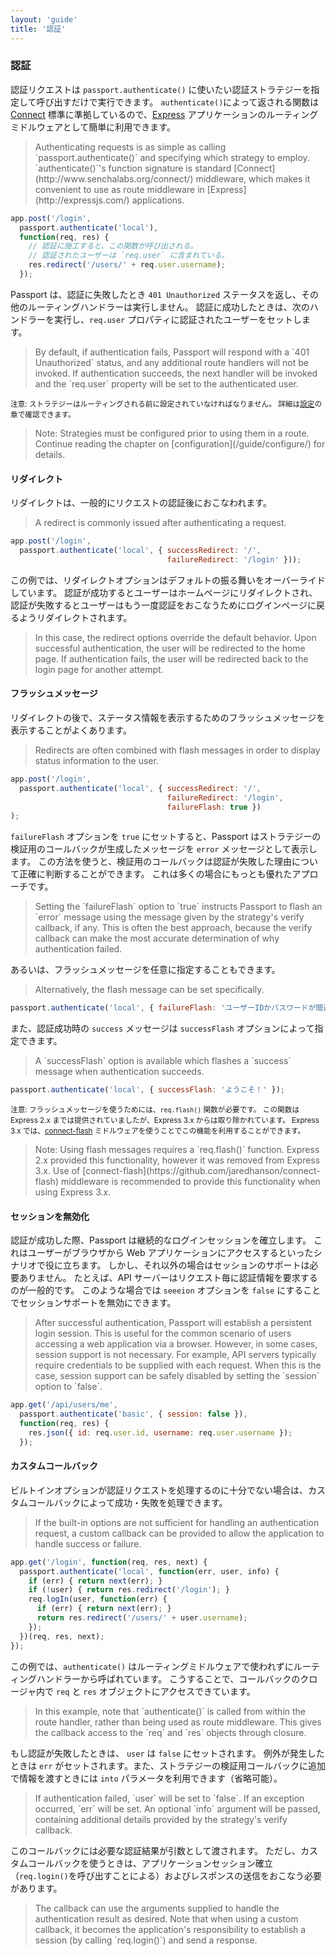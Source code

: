 ```yaml
---
layout: 'guide'
title: '認証'
---
```


### 認証

認証リクエストは `passport.authenticate()` に使いたい認証ストラテジーを指定して呼び出すだけで実行できます。
`authenticate()`によって返される関数は [Connect](http://www.senchalabs.org/connect/) 標準に準拠しているので、[Express](http://expressjs.com/) アプリケーションのルーティングミドルウェアとして簡単に利用できます。

<blockquote class="original">
Authenticating requests is as simple as calling `passport.authenticate()` and
specifying which strategy to employ.  `authenticate()`'s function signature is
standard [Connect](http://www.senchalabs.org/connect/) middleware, which makes it
convenient to use as route middleware in [Express](http://expressjs.com/)
applications.
</blockquote>

```javascript
app.post('/login',
  passport.authenticate('local'),
  function(req, res) {
	// 認証に施工すると、この関数が呼び出される。
	// 認証されたユーザーは `req.user` に含まれている。
    res.redirect('/users/' + req.user.username);
  });
```

Passport は、認証に失敗したとき `401 Unauthorized` ステータスを返し、その他のルーティングハンドラーは実行しません。
認証に成功したときは、次のハンドラーを実行し、`req.user` プロパティに認証されたユーザーをセットします。

<blockquote class="original">
By default, if authentication fails, Passport will respond with a
`401 Unauthorized` status, and any additional route handlers will not be
invoked.  If authentication succeeds, the next handler will be invoked and the
`req.user` property will be set to the authenticated user.
</blockquote>

<small>注意: ストラテジーはルーティングされる前に設定されていなければなりません。
詳細は[設定](/www.passportjs.org/guide/configure/)の章で確認できます。</small>

<blockquote class="original">
Note: Strategies must be configured prior to using them in a route.  Continue
reading the chapter on [configuration](/guide/configure/) for details.
</blockquote>

#### リダイレクト

リダイレクトは、一般的にリクエストの認証後におこなわれます。

<blockquote class="original">
A redirect is commonly issued after authenticating a request.
</blockquote>

```javascript
app.post('/login',
  passport.authenticate('local', { successRedirect: '/',
                                   failureRedirect: '/login' }));
```

この例では、リダイレクトオプションはデフォルトの振る舞いをオーバーライドしています。
認証が成功するとユーザーはホームページにリダイレクトされ、認証が失敗するとユーザーはもう一度認証をおこなうためにログインページに戻るようリダイレクトされます。

<blockquote class="original">
In this case, the redirect options override the default behavior.  Upon
successful authentication, the user will be redirected to the home page.  If
authentication fails, the user will be redirected back to the login page for
another attempt.
</blockquote>

#### フラッシュメッセージ

リダイレクトの後で、ステータス情報を表示するためのフラッシュメッセージを表示することがよくあります。

<blockquote class="original">
Redirects are often combined with flash messages in order to display status
information to the user.
</blockquote>

```javascript
app.post('/login',
  passport.authenticate('local', { successRedirect: '/',
                                   failureRedirect: '/login',
                                   failureFlash: true })
);
```

`failureFlash` オプションを `true` にセットすると、Passport はストラテジーの検証用のコールバックが生成したメッセージを `error` メッセージとして表示します。
この方法を使うと、検証用のコールバックは認証が失敗した理由について正確に判断することができます。
これは多くの場合にもっとも優れたアプローチです。

<blockquote class="original">
Setting the `failureFlash` option to `true` instructs Passport to flash an
`error` message using the message given by the strategy's verify callback, if
any.  This is often the best approach, because the verify callback can make the
most accurate determination of why authentication failed.
</blockquote>

あるいは、フラッシュメッセージを任意に指定することもできます。

<blockquote class="original">
Alternatively, the flash message can be set specifically.
</blockquote>

```javascript
passport.authenticate('local', { failureFlash: 'ユーザーIDかパスワードが間違っています。' });
```

また、認証成功時の `success` メッセージは `successFlash` オプションによって指定できます。

<blockquote class="original">
A `successFlash` option is available which flashes a `success` message when
authentication succeeds.
</blockquote>

```javascript
passport.authenticate('local', { successFlash: 'ようこそ！' });
```

<small>注意: フラッシュメッセージを使うためには、`req.flash()` 関数が必要です。
この関数はExpress 2.x までは提供されていましたが、Express 3.x からは取り除かれています。
Express 3.x では、[connect-flash](https://github.com/jaredhanson/connect-flash) ミドルウェアを使うことでこの機能を利用することができます。</small>

<blockquote class="original">
Note: Using flash messages requires a `req.flash()` function.  Express 2.x
provided this functionality, however it was removed from Express 3.x.  Use of
[connect-flash](https://github.com/jaredhanson/connect-flash) middleware is
recommended to provide this functionality when using Express 3.x.
</blockquote>

#### セッションを無効化

認証が成功した際、Passport は継続的なログインセッションを確立します。
これはユーザーがブラウザから Web アプリケーションにアクセスするといったシナリオで役に立ちます。
しかし、それ以外の場合はセッションのサポートは必要ありません。
たとえば、API サーバーはリクエスト毎に認証情報を要求するのが一般的です。
このような場合では `seeeion` オプションを `false` にすることでセッションサポートを無効にできます。

<blockquote class="original">
After successful authentication, Passport will establish a persistent login
session.  This is useful for the common scenario of users accessing a web
application via a browser.  However, in some cases, session support is not
necessary.  For example, API servers typically require credentials to be
supplied with each request.  When this is the case, session support can be
safely disabled by setting the `session` option to `false`.
</blockquote>

```javascript
app.get('/api/users/me',
  passport.authenticate('basic', { session: false }),
  function(req, res) {
    res.json({ id: req.user.id, username: req.user.username });
  });
```

#### カスタムコールバック

ビルトインオプションが認証リクエストを処理するのに十分でない場合は、カスタムコールバックによって成功・失敗を処理できます。

<blockquote class="original">
If the built-in options are not sufficient for handling an authentication
request, a custom callback can be provided to allow the application to handle
success or failure.
</blockquote>

```javascript
app.get('/login', function(req, res, next) {
  passport.authenticate('local', function(err, user, info) {
    if (err) { return next(err); }
    if (!user) { return res.redirect('/login'); }
    req.logIn(user, function(err) {
      if (err) { return next(err); }
      return res.redirect('/users/' + user.username);
    });
  })(req, res, next);
});
```

この例では、`authenticate()` はルーティングミドルウェアで使われずにルーティングハンドラーから呼ばれています。
こうすることで、コールバックのクロージャ内で `req` と `res` オブジェクトにアクセスできています。

<blockquote class="original">
In this example, note that `authenticate()` is called from within the route
handler, rather than being used as route middleware.  This gives the callback
access to the `req` and `res` objects through closure.
</blockquote>

もし認証が失敗したときは、 `user` は `false` にセットされます。
例外が発生したときは `err` がセットされます。また、ストラテジーの検証用コールバックに追加で情報を渡すときには `into` パラメータを利用できます（省略可能）。

<blockquote class="original">
If authentication failed, `user` will be set to `false`.  If an exception
occurred, `err` will be set.  An optional `info` argument will be passed,
containing additional details provided by the strategy's verify callback.
</blockquote>

このコールバックには必要な認証結果が引数として渡されます。
ただし、カスタムコールバックを使うときは、アプリケーションセッション確立（`req.login()`を呼び出すことによる）およびレスポンスの送信をおこなう必要があります。

<blockquote class="original">
The callback can use the arguments supplied to handle the authentication result
as desired.  Note that when using a custom callback, it becomes the
application's responsibility to establish a session (by calling `req.login()`)
and send a response.
</blockquote>

